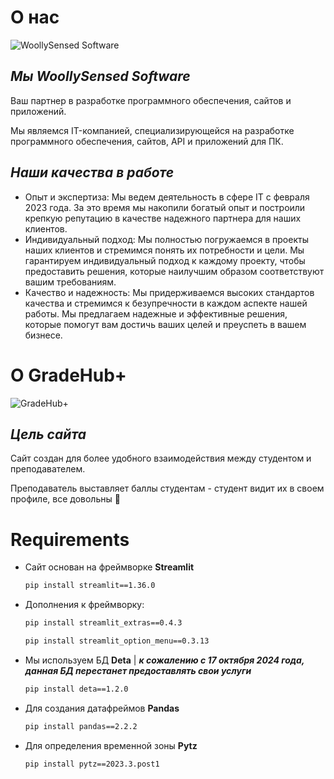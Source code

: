 # О нас
![WoollySensed Software](https://i.imgur.com/xqk0Y8t.png)
## ***Мы WoollySensed Software***
Ваш партнер в разработке программного обеспечения, сайтов и приложений. 

Мы являемся IT-компанией, специализирующейся на разработке программного обеспечения, сайтов, API и приложений для ПК.

## ***Наши качества в работе***
- Опыт и экспертиза: Мы ведем деятельность в сфере IT с февраля 2023 года.
За это время мы накопили богатый опыт и построили крепкую репутацию в качестве надежного партнера для наших клиентов.
- Индивидуальный подход: Мы полностью погружаемся в проекты наших клиентов и стремимся понять их потребности и цели.
Мы гарантируем индивидуальный подход к каждому проекту, чтобы предоставить решения, которые наилучшим образом соответствуют вашим требованиям.
- Качество и надежность: Мы придерживаемся высоких стандартов качества и стремимся к безупречности в каждом аспекте нашей работы.
Мы предлагаем надежные и эффективные решения, которые помогут вам достичь ваших целей и преуспеть в вашем бизнесе.

# О GradeHub+
![GradeHub+](https://i.imgur.com/rXoAUKX.png)
## ***Цель сайта***
Сайт создан для более удобного взаимодействия между студентом и преподавателем.

Преподаватель выставляет баллы студентам - студент видит их в своем профиле, все довольны 🙂

# Requirements
- Сайт основан на фреймворке **Streamlit**
  ```cmd
  pip install streamlit==1.36.0
  ```
- Дополнения к фреймворку:
  ```cmd
  pip install streamlit_extras==0.4.3
  ```
  ```cmd
  pip install streamlit_option_menu==0.3.13
  ```
- Мы используем БД **Deta** | ***к сожалению с 17 октября 2024 года, данная БД перестанет предоставлять свои услуги***
  ```cmd
  pip install deta==1.2.0
  ```
- Для создания датафреймов **Pandas**
  ```cmd
  pip install pandas==2.2.2
  ```
- Для определения временной зоны **Pytz**
  ```cmd
  pip install pytz==2023.3.post1
  ```
